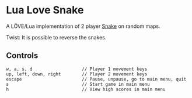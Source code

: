 # Lua Love Snake

A LÖVE/Lua implementation of 2 player [Snake](https://en.wikipedia.org/wiki/Snake_(video_game)) on random maps.

Twist: It is possible to reverse the snakes.

## Controls

```
w, a, s, d                   // Player 1 movement keys
up, left, down, right        // Player 2 movement keys
escape                       // Pause, unpause, go to main menu, quit
s                            // Start game in main menu
h                            // View high scores in main menu
```
